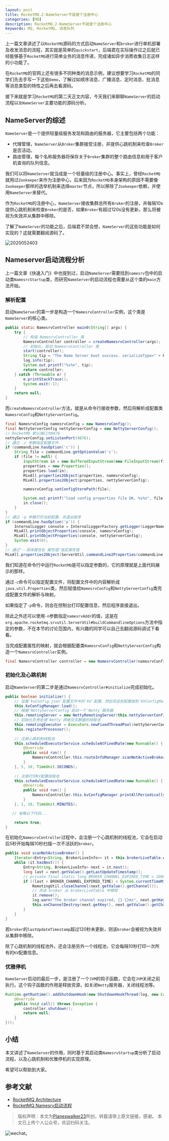 ```yaml
---
layout: post
title: RocketMQ.2-NameServer不就是个注册中心
categories: [MQ]
description: RocketMQ.2-NameServer不就是个注册中心
keywords: MQ, RocketMQ, 消息队列
---
```


上一篇文章讲述了以`RocketMQ`源码的方式启动`NameServer`和`broker`进行单机部署及收发消息的流程，其实就是简单的`quickstart`，后端君在实际操作过之后就已经能够基于`RocketMQ`进行简单业务的消息传递，完成诸如异步消费收集日志这样的小功能了。

在`RocketMQ`的官网上还有很多不同种类的消息示例，建议想要学习`RocketMQ`的同学们先去手写一下这些`Demo`，了解过如顺序消息、广播消息、定时消息、批消息等消息类型的特性之后再去看源码。

接下来就是学习`RocketMQ`的第二天正文内容，今天我们来聊聊`NameServer`的启动流程以`及NameServer`主要功能的源码分析。

## NameServer的综述
`NameServer`是一个提供轻量级服务发现和路由的服务器，它主要包括两个功能：
- 代理管理，`NameServer`从`Broker`集群接受注册，并提供心跳机制来检查`Broker`是否活动。
- 路由管理，每个名称服务器将保存关于`Broker`集群的整个路由信息和用于客户机查询的队列信息。

我们可以将`NameServer`就当成是一个轻量级的注册中心。事实上，曾经`RocketMQ`就用过`Zookeeper`来作为注册中心，后来因为`RocketMQ`本身架构的原因不需要像`Zookeeper`那样的选举机制来选择`master`节点，所以移除了`Zookeeper`依赖，并使用`NameServer`来替代。

作为`RocketMQ`的注册中心，`NameServer`接收集群总所有`Broker`的注册，并每隔10s提供心跳机制来检查`Broker`的是否，如果`Broker`有超过120s没有更新，那么将被视为失效并从集群中移除。

了解了`NameServer`的功能之后，后端君不禁会想，`NameServer`的这些功能是如何实现的？这就需要翻阅源码了。

![2020052403](https://planeswalker23.github.io/images/posts/2020052403.png)

## Nameserver启动流程分析
上一篇文章《快速入门》中也提到过，启动`NameServer`需要找到`namesrv`包中的启动类`NamesrcStartup`类，而研究`NameServer`的启动流程也需要从这个类的`main`方法开始。
### 解析配置
启动`NameServer`的第一步是构造一个`NamesrvController`实例，这个类是`NameServer`的核心类。

```java
public static NamesrvController main0(String[] args) {
    try {
        // 构造 NamesrvController 类
        NamesrvController controller = createNamesrvController(args);
        // 初始化、启动 NamesrvController 类
        start(controller);
        String tip = "The Name Server boot success. serializeType=" + RemotingCommand.getSerializeTypeConfigInThisServer();
        log.info(tip);
        System.out.printf("%s%n", tip);
        return controller;
    } catch (Throwable e) {
        e.printStackTrace();
        System.exit(-1);
    }
    return null;
}
```

而`createNamesrvController`方法，就是从命令行接收参数，然后将解析成配置类`NamesrvConfig`和`NettyServerConfig`。

```java
final NamesrvConfig namesrvConfig = new NamesrvConfig();
final NettyServerConfig nettyServerConfig = new NettyServerConfig();
// RocketMQ 默认端口为9876
nettyServerConfig.setListenPort(9876);
// 通过 -c 参数指定配置文件
if (commandLine.hasOption('c')) {
    String file = commandLine.getOptionValue('c');
    if (file != null) {
        InputStream in = new BufferedInputStream(new FileInputStream(file));
        properties = new Properties();
        properties.load(in);
        MixAll.properties2Object(properties, namesrvConfig);
        MixAll.properties2Object(properties, nettyServerConfig);

        namesrvConfig.setConfigStorePath(file);

        System.out.printf("load config properties file OK, %s%n", file);
        in.close();
    }
}
// 通过 -p 参数打印当前配置，并退出程序
if (commandLine.hasOption('p')) {
    InternalLogger console = InternalLoggerFactory.getLogger(LoggerName.NAMESRV_CONSOLE_NAME);
    MixAll.printObjectProperties(console, namesrvConfig);
    MixAll.printObjectProperties(console, nettyServerConfig);
    System.exit(0);
}
// 通过"--具体属性名 属性值"指定属性值
MixAll.properties2Object(ServerUtil.commandLine2Properties(commandLine), namesrvConfig);
```

我们知道在命令行中运行`RocketMQ`是可以指定参数的，它的原理就是上面代码展示的那样。

通过`-c`命令可以指定配置文件，将配置文件中的内容解析成`java.util.Properties`类，然后赋值给`NamesrvConfig`和`NettyServerConfig`类完成配置文件的解析与映射。

如果指定了`-p`命令，则会在控制台打印配置信息，然后程序直接退出。

除此之外还可以使用`-n`参数指定`namesrvAddr`的值，这是在`org.apache.rocketmq.srvutil.ServerUtil#buildCommandlineOptions`方法中指定的参数，不在本节的讨论范围内，有兴趣的同学可以自己去翻阅源码调试下看看。

当完成配置属性的映射，就会根据配置类`NamesrvConfig`和`NettyServerConfig`构造一个`NamesrvController`实例。
```java
final NamesrvController controller = new NamesrvController(namesrvConfig, nettyServerConfig);
```

### 初始化及心跳机制
启动`NameServer`的第二步是通过`NamesrvController#initialize`完成初始化。

```java
public boolean initialize() {
    // 加载`kvConfig.json`配置文件中的`KV`配置，然后将这些配置放到`KVConfigManager#configTable`属性中
    this.kvConfigManager.load();
    // 根据`NettyServerConfig`启动一个`Netty`服务器
    this.remotingServer = new NettyRemotingServer(this.nettyServerConfig, this.brokerHousekeepingService);
    // 初始化负责处理`Netty`网络交互数据的线程池
    this.remotingExecutor = Executors.newFixedThreadPool(nettyServerConfig.getServerWorkerThreads(), new ThreadFactoryImpl("RemotingExecutorThread_"));
    this.registerProcessor();
    
    // 注册心跳机制线程池
    this.scheduledExecutorService.scheduleAtFixedRate(new Runnable() {
        @Override
        public void run() {
            NamesrvController.this.routeInfoManager.scanNotActiveBroker();
        }
    }, 5, 10, TimeUnit.SECONDS);
    
    // 注册打印KV配置线程池
    this.scheduledExecutorService.scheduleAtFixedRate(new Runnable() {
        @Override
        public void run() {
            NamesrvController.this.kvConfigManager.printAllPeriodically();
        }
    }, 1, 10, TimeUnit.MINUTES);

   // 省略以下代码...

    return true;
}
```

在初始化`NamesrvController`过程中，会注册一个心跳机制的线程池，它会在启动后5秒开始每隔10秒扫描一次不活跃的`broker`。
```java
public void scanNotActiveBroker() {
    Iterator<Entry<String, BrokerLiveInfo>> it = this.brokerLiveTable.entrySet().iterator();
    while (it.hasNext()) {
        Entry<String, BrokerLiveInfo> next = it.next();
        long last = next.getValue().getLastUpdateTimestamp();
        // private final static long BROKER_CHANNEL_EXPIRED_TIME = 1000 * 60 * 2;
        if ((last + BROKER_CHANNEL_EXPIRED_TIME) < System.currentTimeMillis()) {
            RemotingUtil.closeChannel(next.getValue().getChannel());
            // 将该 broker 从 brokerLiveTable 中移除
            it.remove();
            log.warn("The broker channel expired, {} {}ms", next.getKey(), BROKER_CHANNEL_EXPIRED_TIME);
            this.onChannelDestroy(next.getKey(), next.getValue().getChannel());
        }
    }
}
```

若`broker`的`lastUpdateTimestamp`超过120秒未更新，则该`broker`会被视为失效并从集群中移除。

除了心跳机制的线程池外，还会注册另外一个线程池，它会每隔10秒打印一次所有的`KV`配置信息。

### 优雅停机
`NameServer`启动的最后一步，是注册了一个`JVM`的钩子函数，它会在`JVM`关闭之前执行。这个钩子函数的作用是释放资源，如关闭`Netty`服务器，关闭线程池等。
```java
Runtime.getRuntime().addShutdownHook(new ShutdownHookThread(log, new Callable<Void>() {
    @Override
    public Void call() throws Exception {
        controller.shutdown();
        return null;
    }
}));
```

## 小结
本文讲述了`NameServer`的作用，同时基于其启动类`NamesrvStartup`类分析了启动流程，以及心跳机制和优雅停机的实现原理。

希望可以帮助到大家。


## 参考文献
- [RocketMQ Architecture](http://rocketmq.apache.org/docs/rmq-arc/)
- [RocketMQ Namesrv启动流程](https://www.jianshu.com/p/fbbce22b7c92)


> 版权声明：本文为[Planeswalker23](https://github.com/Planeswalker23)所创，转载请带上原文链接，感谢。
> 本文已上传个人公众号，欢迎扫码关注。

![wechat](https://planeswalker23.github.io/images/wechat.png)。